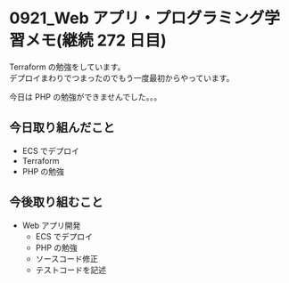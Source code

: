 # 0921_Web アプリ・プログラミング学習メモ(継続 272 日目)

Terraform の勉強をしています。  
デプロイまわりでつまったのでもう一度最初からやっています。

今日は PHP の勉強ができませんでした。。。

## 今日取り組んだこと

- ECS でデプロイ
- Terraform
- PHP の勉強

## 今後取り組むこと

- Web アプリ開発
  - ECS でデプロイ
  - PHP の勉強
  - ソースコード修正
  - テストコードを記述
